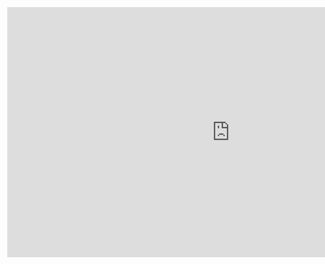 <iframe width="1024" height="576" src="https://youtube.com/embed/NBwnjKByJB4?start=172" title="Exercise 6.1 Agent Personal Statistics" frameborder="0" allow="accelerometer; autoplay; clipboard-write; encrypted-media; gyroscope; picture-in-picture" allowfullscreen></iframe>
